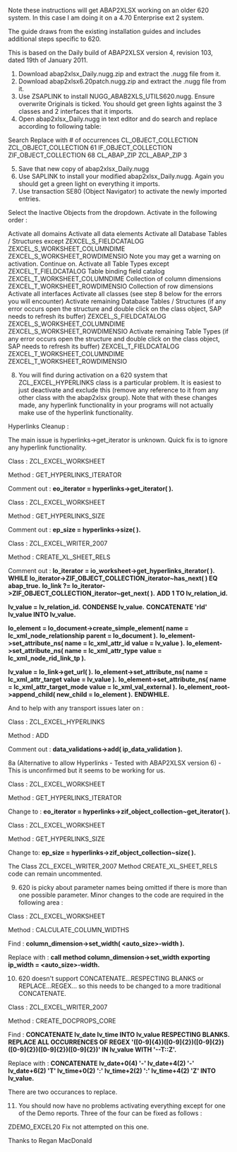 Note these instructions will get ABAP2XLSX working on an older 620 system. In this case I am doing it on a 4.70 Enterprise ext 2 system.
 
The guide draws from the existing installation guides and includes additional steps specific to 620.
 
This is based on the Daily build of ABAP2XLSX version 4, revision 103, dated 19th of January 2011.
 
1. Download abap2xlsx_Daily.nugg.zip and extract the .nugg file from it.
2. Download abap2xlsx6.20patch.nugg.zip and extract the .nugg file from it.
3. Use ZSAPLINK to install NUGG_ABAB2XLS_UTILS620.nugg. Ensure overwrite Originals is ticked. You should get green lights against the 3 classes and 2 interfaces that it imports.
4. Open abap2xlsx_Daily.nugg in text editor and do search and replace according to following table:
 
 
Search	Replace with	# of occurrences
CL_OBJECT_COLLECTION	ZCL_OBJECT_COLLECTION	61
IF_OBJECT_COLLECTION	ZIF_OBJECT_COLLECTION	68
CL_ABAP_ZIP	ZCL_ABAP_ZIP	3
 
 
5. Save that new copy of abap2xlsx_Daily.nugg
6. Use SAPLINK to install your modified abap2xlsx_Daily.nugg. Again you should get a green light on everything it imports.
7. Use transaction SE80 (Object Navigator) to activate the newly imported entries.
 
Select the Inactive Objects from the dropdown. Activate in the following order :
 
Activate all domains
Activate all data elements
Activate all Database Tables / Structures except
      ZEXCEL_S_FIELDCATALOG
      ZEXCEL_S_WORKSHEET_COLUMNDIME
      ZEXCEL_S_WORKSHEET_ROWDIMENSIO
Note you may get a warning on activation. Continue on.
Activate all Table Types except
      ZEXCEL_T_FIELDCATALOG Table binding field catalog
      ZEXCEL_T_WORKSHEET_COLUMNDIME Collection of column dimensions
      ZEXCEL_T_WORKSHEET_ROWDIMENSIO Collection of row dimensions
Activate all interfaces
Activate all classes (see step 8 below for the errors you will encounter)
Activate remaining Database Tables /  Structures (if any error occurs open the structure and double click on  the class object, SAP needs to refresh its buffer)
      ZEXCEL_S_FIELDCATALOG
      ZEXCEL_S_WORKSHEET_COLUMNDIME
      ZEXCEL_S_WORKSHEET_ROWDIMENSIO
Activate remaining Table Types (if any error  occurs open the structure and double click on the class object, SAP  needs to refresh its buffer)
      ZEXCEL_T_FIELDCATALOG
      ZEXCEL_T_WORKSHEET_COLUMNDIME
      ZEXCEL_T_WORKSHEET_ROWDIMENSIO
 
8. You will find during activation on a 620 system that ZCL_EXCEL_HYPERLINKS class is a particular problem. It is easiest to just deactivate and exclude this (remove any reference to it from any other class with the abap2xlsx group). Note that with these changes made, any hyperlink functionality in your programs will not actually make use of the hyperlink functionality.
 
Hyperlinks Cleanup :
 
The main issue is hyperlinks->get_iterator is unknown. Quick fix is to ignore any hyperlink functionality.

Class : ZCL_EXCEL_WORKSHEET

Method : GET_HYPERLINKS_ITERATOR

Comment out  : **eo_iterator = hyperlinks->get_iterator( ).**


Class : ZCL_EXCEL_WORKSHEET

Method : GET_HYPERLINKS_SIZE

Comment out  : **ep_size = hyperlinks->size( ).**
 
 
Class : ZCL_EXCEL_WRITER_2007

Method : CREATE_XL_SHEET_RELS

Comment out  :
**lo_iterator = io_worksheet->get_hyperlinks_iterator( ).**
**WHILE lo_iterator->ZIF_OBJECT_COLLECTION_iterator~has_next( ) EQ abap_true.**
**lo_link ?= lo_iterator->ZIF_OBJECT_COLLECTION_iterator~get_next( ).**
**ADD 1 TO lv_relation_id.**
 
**lv_value = lv_relation_id.**
**CONDENSE lv_value.**
**CONCATENATE 'rId' lv_value INTO lv_value.**

**lo_element = lo_document->create_simple_element( name   = lc_xml_node_relationship**
                                                 **parent = lo_document ).**
**lo_element->set_attribute_ns( name  = lc_xml_attr_id**
                              **value = lv_value ).**
**lo_element->set_attribute_ns( name  = lc_xml_attr_type**
                              **value = lc_xml_node_rid_link_tp ).**
 
**lv_value = lo_link->get_url( ).**
**lo_element->set_attribute_ns( name  = lc_xml_attr_target**
                              **value = lv_value ).**
**lo_element->set_attribute_ns( name  = lc_xml_attr_target_mode**
                              **value = lc_xml_val_external ).**
**lo_element_root->append_child( new_child = lo_element ).**
**ENDWHILE.**
 
And to help with any transport issues later on :
 
Class : ZCL_EXCEL_HYPERLINKS

Method : ADD

Comment out : **data_validations->add( ip_data_validation ).**
 
8a (Alternative to allow Hyperlinks - Tested with ABAP2XLSX version 6) - This is unconfirmed but it seems to be working for us.
 
Class : ZCL_EXCEL_WORKSHEET

Method : GET_HYPERLINKS_ITERATOR

Change to : **eo_iterator = hyperlinks->zif_object_collection~get_iterator( ).**


Class : ZCL_EXCEL_WORKSHEET

Method : GET_HYPERLINKS_SIZE

Change to: **ep_size = hyperlinks->zif_object_collection~size( ).**
         
The Class ZCL_EXCEL_WRITER_2007 Method CREATE_XL_SHEET_RELS code can remain uncommented. 
              
 
9. 620 is picky about parameter names being omitted if there is more than one possible parameter. Minor changes to the code are required in the following area :
 
Class : ZCL_EXCEL_WORKSHEET

Method : CALCULATE_COLUMN_WIDTHS

Find : **column_dimension->set_width( <auto_size>-width ).**

Replace with : **call method column_dimension->set_width exporting ip_width = <auto_size>-width.**
 
10. 620 doesn't support CONCATENATE...RESPECTING BLANKS or REPLACE...REGEX... so this needs to be changed to a more traditional CONCATENATE.
 
Class : ZCL_EXCEL_WRITER_2007

Method :  CREATE_DOCPROPS_CORE

Find : 
**CONCATENATE lv_date lv_time INTO lv_value RESPECTING BLANKS.**
**REPLACE ALL OCCURRENCES OF REGEX '([0-9]{4})([0-9]{2})([0-9]{2})([0-9]{2})([0-9]{2})([0-9]{2})' IN lv_value WITH '--T::Z'.**

Replace with :
**CONCATENATE lv_date+0(4) '-' lv_date+4(2) '-' lv_date+6(2) 'T' lv_time+0(2) ':' lv_time+2(2) ':' lv_time+4(2) 'Z' INTO lv_value.**

There are two occurances to replace.              
              
 
 
11. You should now have no problems activating everything except for one of the Demo reports. Three of the four can be fixed as follows :
 
ZDEMO_EXCEL20
Fix not attempted on this one.
 
Thanks to Regan MacDonald